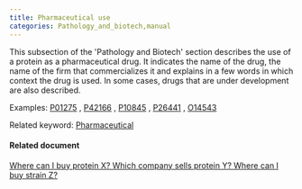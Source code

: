 ```yaml
---
title: Pharmaceutical use
categories: Pathology_and_biotech,manual
---
```


This subsection of the 'Pathology and Biotech' section describes the use of a protein as a pharmaceutical drug. It indicates the name of the drug, the name of the firm that commercializes it and explains in a few words in which context the drug is used. In some cases, drugs that are under development are also described.

Examples: [P01275](https://www.uniprot.org/uniprotkb/p01275#pathology%5Fand%5Fbiotech) , [P42166](https://www.uniprot.org/uniprotkb/p42166#pathology%5Fand%5Fbiotech) , [P10845](https://www.uniprot.org/uniprotkb/p10845#pathology%5Fand%5Fbiotech) , [P26441](https://www.uniprot.org/uniprotkb/p26441#pathology%5Fand%5Fbiotech) , [O14543](https://www.uniprot.org/uniprotkb/o14543#pathology%5Fand%5Fbiotech)

Related keyword: [Pharmaceutical](http://www.uniprot.org/keywords/582)

#### Related document

[Where can I buy protein X? Which company sells protein Y? Where can I buy strain Z?](http://www.uniprot.org/help/where%5Fto%5Fbuy)
